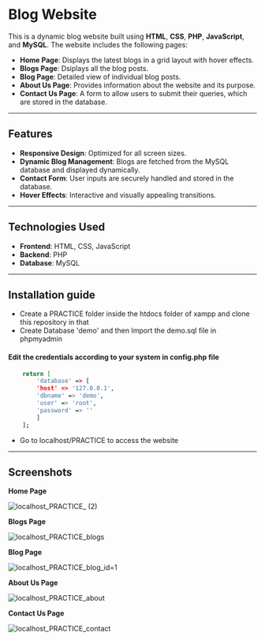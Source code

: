 # Blog Website

This is a dynamic blog website built using **HTML**, **CSS**, **PHP**, **JavaScript**, and **MySQL**. The website includes the following pages:

- **Home Page**: Displays the latest blogs in a grid layout with hover effects.
- **Blogs Page**: Dsiplays all the blog posts.
- **Blog Page**: Detailed view of individual blog posts.
- **About Us Page**: Provides information about the website and its purpose.
- **Contact Us Page**: A form to allow users to submit their queries, which are stored in the database.

---

## Features

- **Responsive Design**: Optimized for all screen sizes.
- **Dynamic Blog Management**: Blogs are fetched from the MySQL database and displayed dynamically.
- **Contact Form**: User inputs are securely handled and stored in the database.
- **Hover Effects**: Interactive and visually appealing transitions.

---

## Technologies Used

- **Frontend**: HTML, CSS, JavaScript
- **Backend**: PHP
- **Database**: MySQL

---

## Installation guide

- Create a PRACTICE folder inside the htdocs folder of xampp and clone this repository in that
- Create Database 'demo' and then Import the demo.sql file in phpmyadmin

#### Edit the credentials according to your system in config.php file

```bash
	return [
        'database' => [
        'host' => '127.0.0.1',
        'dbname' => 'demo',
        'user' => 'root',
        'password' => ''
        ]
    ];
```
- Go to localhost/PRACTICE to access the website

---

## Screenshots

**Home Page**

![localhost_PRACTICE_ (2)](https://github.com/user-attachments/assets/9bbbd9f8-72c9-4e0c-8c3a-d0a0d1682da6)


**Blogs Page**

![localhost_PRACTICE_blogs](https://github.com/user-attachments/assets/b715f3f5-887d-4777-ad96-2fce92369ad3)


**Blog Page**

![localhost_PRACTICE_blog_id=1](https://github.com/user-attachments/assets/22172243-6d73-44c2-b3e1-11efb26744a6)


**About Us Page**

![localhost_PRACTICE_about](https://github.com/user-attachments/assets/9e7b1252-3127-423b-9c89-cfdb71c3c88e)


**Contact Us Page**

![localhost_PRACTICE_contact](https://github.com/user-attachments/assets/2f586fcd-2a90-4f38-afdc-45992331928e)

